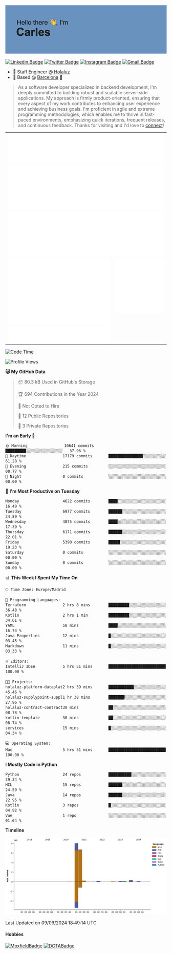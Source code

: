 <img src="header.png" alt="header">

[![Linkedin Badge](https://img.shields.io/badge/-cdespona-blue?style=flat&logo=Linkedin&logoColor=white&link=https://www.linkedin.com/in/carles-david-espona-casas-56219b11/)](https://www.linkedin.com/in/carles-david-espona-casas-56219b11/)
[![Twitter Badge](https://img.shields.io/badge/-@__cdespona-1ca0f1?style=flat&labelColor=1ca0f1&logo=twitter&logoColor=white&link=https://twitter.com/CDEspona)](https://twitter.com/CDEspona)
[![Instagram Badge](https://img.shields.io/badge/-@__cdespona-purple?style=flat&logo=instagram&logoColor=white&link=https://www.instagram.com/cdespona/)](https://www.instagram.com/cdespona/)
[![Gmail Badge](https://img.shields.io/badge/-cdespona-c14438?style=flat&logo=Gmail&logoColor=white&link=mailto:cdespona@gmail.com)](mailto:cdespona@gmail.com)

* 🔭 Staff Engineer @ [Holaluz](https://holaluz.com)
* 🏡 Based @ [Barcelona](https://www.google.es/maps/place/Barcelona) 💜

> As a software developer specialized in backend development, I'm deeply committed to building robust and scalable server-side applications. My approach is firmly product-oriented, ensuring that every aspect of my work contributes to enhancing user experience and achieving business goals. I'm proficient in agile and extreme programming methodologies, which enables me to thrive in fast-paced environments, emphasizing quick iterations, frequent releases, and continuous feedback. Thanks for visiting and I'd love to [connect](https://www.linkedin.com/in/carles-david-espona-casas-56219b11/)!

<table style="border-collapse: collapse; border: none;"> 
  <tbody>
  <tr style="border: none;">
    <td colspan="2" style="border: none; vertical-align: top;">
      <img src="summary.svg" alt="summary">
      <img src="activity-community.svg" alt="act-comm">
      <img src="repositories.svg" alt="repo">
    </td>
  </tr>
  <tr>
    <td style="border: none; vertical-align: top;">
      <img src="metrics.plugin.isocalendar.fullyear.svg" alt="calendar">
      <img src="topics.svg" alt="topics">
    </td>
    <td style="border: none; vertical-align: top;">
      <img src="achievements.svg" alt="achievements">
    </td>
  </tr>
  </tbody>
</table>

<!--START_SECTION:waka-->
![Code Time](http://img.shields.io/badge/Code%20Time-131%20hrs%2058%20mins-blue)

![Profile Views](http://img.shields.io/badge/Profile%20Views-0-blue)

**🐱 My GitHub Data** 

> 📦 80.3 kB Used in GitHub's Storage 
 > 
> 🏆 694 Contributions in the Year 2024
 > 
> 🚫 Not Opted to Hire
 > 
> 📜 12 Public Repositories 
 > 
> 🔑 3 Private Repositories 
 > 
**I'm an Early 🐤** 

```text
🌞 Morning                10641 commits       █████████░░░░░░░░░░░░░░░░   37.96 % 
🌆 Daytime                17179 commits       ███████████████░░░░░░░░░░   61.28 % 
🌃 Evening                215 commits         ░░░░░░░░░░░░░░░░░░░░░░░░░   00.77 % 
🌙 Night                  0 commits           ░░░░░░░░░░░░░░░░░░░░░░░░░   00.00 % 
```
📅 **I'm Most Productive on Tuesday** 

```text
Monday                   4622 commits        ████░░░░░░░░░░░░░░░░░░░░░   16.49 % 
Tuesday                  6977 commits        ██████░░░░░░░░░░░░░░░░░░░   24.89 % 
Wednesday                4875 commits        ████░░░░░░░░░░░░░░░░░░░░░   17.39 % 
Thursday                 6171 commits        ██████░░░░░░░░░░░░░░░░░░░   22.01 % 
Friday                   5390 commits        █████░░░░░░░░░░░░░░░░░░░░   19.23 % 
Saturday                 0 commits           ░░░░░░░░░░░░░░░░░░░░░░░░░   00.00 % 
Sunday                   0 commits           ░░░░░░░░░░░░░░░░░░░░░░░░░   00.00 % 
```


📊 **This Week I Spent My Time On** 

```text
🕑︎ Time Zone: Europe/Madrid

💬 Programming Languages: 
Terraform                2 hrs 8 mins        █████████░░░░░░░░░░░░░░░░   36.48 % 
Kotlin                   2 hrs 1 min         █████████░░░░░░░░░░░░░░░░   34.61 % 
YAML                     58 mins             ████░░░░░░░░░░░░░░░░░░░░░   16.73 % 
Java Properties          12 mins             █░░░░░░░░░░░░░░░░░░░░░░░░   03.45 % 
Markdown                 11 mins             █░░░░░░░░░░░░░░░░░░░░░░░░   03.33 % 

🔥 Editors: 
IntelliJ IDEA            5 hrs 51 mins       █████████████████████████   100.00 % 

🐱‍💻 Projects: 
holaluz-platform-dataplat2 hrs 39 mins       ███████████░░░░░░░░░░░░░░   45.46 % 
holaluz-supplypoint-suppl1 hr 38 mins        ███████░░░░░░░░░░░░░░░░░░   27.96 % 
holaluz-contract-contract30 mins             ██░░░░░░░░░░░░░░░░░░░░░░░   08.78 % 
kotlin-template          30 mins             ██░░░░░░░░░░░░░░░░░░░░░░░   08.74 % 
services                 15 mins             █░░░░░░░░░░░░░░░░░░░░░░░░   04.34 % 

💻 Operating System: 
Mac                      5 hrs 51 mins       █████████████████████████   100.00 % 
```

**I Mostly Code in Python** 

```text
Python                   24 repos            ██████████░░░░░░░░░░░░░░░   39.34 % 
HCL                      15 repos            ██████░░░░░░░░░░░░░░░░░░░   24.59 % 
Java                     14 repos            ██████░░░░░░░░░░░░░░░░░░░   22.95 % 
Kotlin                   3 repos             █░░░░░░░░░░░░░░░░░░░░░░░░   04.92 % 
Vue                      1 repo              ░░░░░░░░░░░░░░░░░░░░░░░░░   01.64 % 
```



**Timeline**

![Lines of Code chart](https://raw.githubusercontent.com/cdespona/cdespona/main/assets/bar_graph.png)


 Last Updated on 09/09/2024 18:49:14 UTC
<!--END_SECTION:waka-->

#### Hobbies
[![MoxfieldBadge](https://img.shields.io/badge/MTG%20Commander-Cdespona-8A2BE2)](https://www.moxfield.com/users/Cdespona)
[![DOTABadge](https://img.shields.io/badge/DOTA2-GRV-red)](https://es.dotabuff.com/players/63807915)
